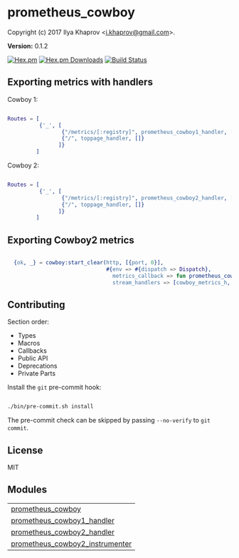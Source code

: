 

# prometheus_cowboy #

Copyright (c) 2017 Ilya Khaprov <<i.khaprov@gmail.com>>.

__Version:__ 0.1.2

[![Hex.pm][Hex badge]][Hex link]
[![Hex.pm Downloads][Hex downloads badge]][Hex link]
[![Build Status][Travis badge]][Travis link]

## Exporting metrics with handlers

Cowboy 1:

```erlang

Routes = [
          {'_', [
                 {"/metrics/[:registry]", prometheus_cowboy1_handler, []},
                 {"/", toppage_handler, []}
                ]}
         ]

```

Cowboy 2:

```erlang

Routes = [
          {'_', [
                 {"/metrics/[:registry]", prometheus_cowboy2_handler, []},
                 {"/", toppage_handler, []}
                ]}
         ]

```

## Exporting Cowboy2 metrics

```erlang

  {ok, _} = cowboy:start_clear(http, [{port, 0}],
                               #{env => #{dispatch => Dispatch},
                                 metrics_callback => fun prometheus_cowboy2_instrumenter:observe/1,
                                 stream_handlers => [cowboy_metrics_h, cowboy_stream_h]})

```

## Contributing

Section order:

- Types
- Macros
- Callbacks
- Public API
- Deprecations
- Private Parts

Install the `git` pre-commit hook:

```bash

./bin/pre-commit.sh install

```

The pre-commit check can be skipped by passing `--no-verify` to `git commit`.

## License

MIT

[Hex badge]: https://img.shields.io/hexpm/v/prometheus_cowboy.svg?maxAge=2592000?style=plastic
[Hex link]: https://hex.pm/packages/prometheus_cowboy
[Hex downloads badge]: https://img.shields.io/hexpm/dt/prometheus_cowboy.svg?maxAge=2592000
[Travis badge]: https://travis-ci.org/deadtrickster/prometheus-cowboy.svg?branch=version-3
[Travis link]: https://travis-ci.org/deadtrickster/prometheus-cowboy
[Coveralls badge]: https://coveralls.io/repos/github/deadtrickster/prometheus-cowboy/badge.svg?branch=master
[Coveralls link]: https://coveralls.io/github/deadtrickster/prometheus-cowboy?branch=master


## Modules ##


<table width="100%" border="0" summary="list of modules">
<tr><td><a href="prometheus_cowboy.md" class="module">prometheus_cowboy</a></td></tr>
<tr><td><a href="prometheus_cowboy1_handler.md" class="module">prometheus_cowboy1_handler</a></td></tr>
<tr><td><a href="prometheus_cowboy2_handler.md" class="module">prometheus_cowboy2_handler</a></td></tr>
<tr><td><a href="prometheus_cowboy2_instrumenter.md" class="module">prometheus_cowboy2_instrumenter</a></td></tr></table>

